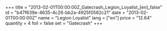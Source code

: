 +++
title = "2013-02-01T00:00:00Z_Gatecrash_Legion_Loyalist_[en]_false"
id = "b47f639e-4635-4c26-bb2a-4925f0582c21"
date = "2013-02-01T00:00:00Z"
name = "Legion Loyalist"
lang = ["en"]
price = "12.64"
quantity = 4
foil = false
set = "Gatecrash"
+++
